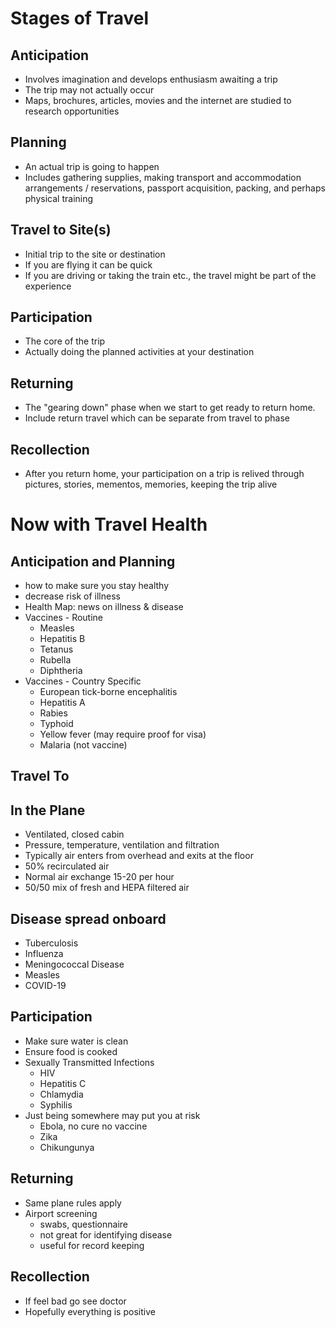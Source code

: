 # Stages of Travel

## Anticipation
- Involves imagination and develops enthusiasm awaiting a trip
- The trip may not actually occur
- Maps, brochures, articles, movies and the internet are studied to research opportunities
## Planning
- An actual trip is going to happen
- Includes gathering supplies, making transport and accommodation arrangements / reservations, passport acquisition, packing, and perhaps physical training
## Travel to Site(s)
- Initial trip to the site or destination
- If you are flying it can be quick
- If you are driving or taking the train etc., the travel might be part of the experience
## Participation
- The core of the trip
- Actually doing the planned activities at your destination
## Returning
- The "gearing down" phase when we start to get ready to return home. 
- Include return travel which can be separate from travel to phase
## Recollection
- After you return home, your participation on a trip is relived through pictures, stories, mementos, memories, keeping the trip alive

# Now with Travel Health
## Anticipation and Planning
- how to make sure you stay healthy
- decrease risk of illness
- Health Map: news on illness & disease
- Vaccines - Routine
	- Measles
	- Hepatitis B
	- Tetanus
	- Rubella
	- Diphtheria
- Vaccines - Country Specific
	- European tick-borne encephalitis
	- Hepatitis A
	- Rabies
	- Typhoid
	- Yellow fever (may require proof for visa)
	- Malaria (not vaccine)
## Travel To
## In the Plane
- Ventilated, closed cabin
- Pressure, temperature, ventilation and filtration
- Typically air enters from overhead and exits at the floor
- 50% recirculated air
- Normal air exchange 15-20 per hour
- 50/50 mix of fresh and HEPA filtered air
## Disease spread onboard
- Tuberculosis
- Influenza
- Meningococcal Disease
- Measles
- COVID-19

## Participation
- Make sure water is clean
- Ensure food is cooked
- Sexually Transmitted Infections
	- HIV
	- Hepatitis C
	- Chlamydia
	- Syphilis
- Just being somewhere may put you at risk
	- Ebola, no cure no vaccine
	- Zika
	- Chikungunya
## Returning
- Same plane rules apply
- Airport screening
	- swabs, questionnaire
	- not great for identifying disease
	- useful for record keeping
## Recollection
- If feel bad go see doctor
- Hopefully everything is positive